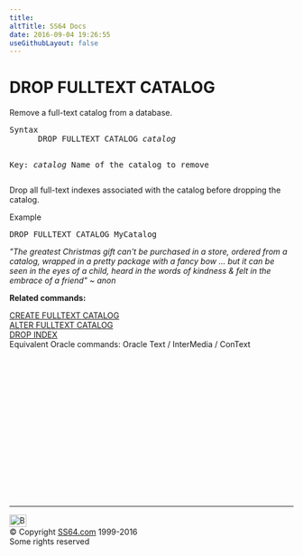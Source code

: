 ```yaml
---
title:
altTitle: SS64 Docs
date: 2016-09-04 19:26:55
useGithubLayout: false
---
```

<!-- #BeginLibraryItem "/Library/head_sql.lbi" --><!-- #EndLibraryItem --><h1> DROP FULLTEXT CATALOG</h1>
<p>Remove a full-text catalog from a database. </p>
<pre>Syntax
      DROP FULLTEXT CATALOG <i>catalog</i>

Key:
    <i>catalog</i>  Name of the catalog to remove</pre> 
<p>Drop all full-text indexes associated with the catalog before  dropping the catalog.</p>
<p>Example</p>
<pre>DROP FULLTEXT CATALOG MyCatalog</pre>
<p class="quote"><i>"The greatest Christmas gift can't be purchased in a store, ordered from a
  catalog, wrapped in a pretty package with a fancy bow ... but it can be seen
  in the eyes of a child, heard in the words of kindness &amp; felt in the embrace
of a friend" ~ anon </i></p>
<p><b>Related commands:</b></p>
<p>  <a href="fulltextcat_c.html">CREATE FULLTEXT CATALOG
  </a><br>
  <a href="fulltextcat_a.html">ALTER FULLTEXT CATALOG</a><br>
  <a href="index_d.html">DROP INDEX</a><br>
Equivalent Oracle commands:  Oracle Text / InterMedia / ConText </p><!-- #BeginLibraryItem "/Library/foot_sql.lbi" --><p>
<!-- ss64-sql -->
<ins class="adsbygoogle" style="display:inline-block;width:300px;height:250px" data-ad-client="ca-pub-6140977852749469" data-ad-slot="6953563613"></ins>
<script>
(adsbygoogle = window.adsbygoogle || []).push({});
</script></p>
<hr>
<div id="bl" class="footer"><a href="fulltextcat_d.html#"><img src="../images/top.png" width="30" height="22" alt="Back to the Top"></a></div>
<div id="br" class="footer, tagline">© Copyright <a href="../index.html">SS64.com</a> 1999-2016<br>
Some rights reserved</div><!-- #EndLibraryItem -->

